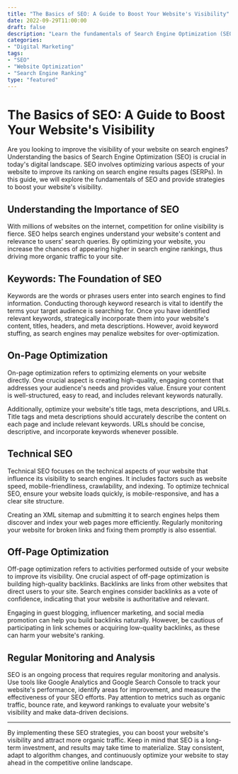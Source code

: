 ```yaml
---
title: "The Basics of SEO: A Guide to Boost Your Website's Visibility"
date: 2022-09-29T11:00:00
draft: false
description: "Learn the fundamentals of Search Engine Optimization (SEO) and discover strategies to improve your website's ranking on search engines."
categories:
- "Digital Marketing"
tags:
- "SEO"
- "Website Optimization"
- "Search Engine Ranking"
type: "featured"
---
```


# The Basics of SEO: A Guide to Boost Your Website's Visibility

Are you looking to improve the visibility of your website on search engines? Understanding the basics of Search Engine Optimization (SEO) is crucial in today's digital landscape. SEO involves optimizing various aspects of your website to improve its ranking on search engine results pages (SERPs). In this guide, we will explore the fundamentals of SEO and provide strategies to boost your website's visibility.

## Understanding the Importance of SEO

With millions of websites on the internet, competition for online visibility is fierce. SEO helps search engines understand your website's content and relevance to users' search queries. By optimizing your website, you increase the chances of appearing higher in search engine rankings, thus driving more organic traffic to your site.

## Keywords: The Foundation of SEO

Keywords are the words or phrases users enter into search engines to find information. Conducting thorough keyword research is vital to identify the terms your target audience is searching for. Once you have identified relevant keywords, strategically incorporate them into your website's content, titles, headers, and meta descriptions. However, avoid keyword stuffing, as search engines may penalize websites for over-optimization.

## On-Page Optimization

On-page optimization refers to optimizing elements on your website directly. One crucial aspect is creating high-quality, engaging content that addresses your audience's needs and provides value. Ensure your content is well-structured, easy to read, and includes relevant keywords naturally.

Additionally, optimize your website's title tags, meta descriptions, and URLs. Title tags and meta descriptions should accurately describe the content on each page and include relevant keywords. URLs should be concise, descriptive, and incorporate keywords whenever possible.

## Technical SEO

Technical SEO focuses on the technical aspects of your website that influence its visibility to search engines. It includes factors such as website speed, mobile-friendliness, crawlability, and indexing. To optimize technical SEO, ensure your website loads quickly, is mobile-responsive, and has a clear site structure.

Creating an XML sitemap and submitting it to search engines helps them discover and index your web pages more efficiently. Regularly monitoring your website for broken links and fixing them promptly is also essential.

## Off-Page Optimization

Off-page optimization refers to activities performed outside of your website to improve its visibility. One crucial aspect of off-page optimization is building high-quality backlinks. Backlinks are links from other websites that direct users to your site. Search engines consider backlinks as a vote of confidence, indicating that your website is authoritative and relevant.

Engaging in guest blogging, influencer marketing, and social media promotion can help you build backlinks naturally. However, be cautious of participating in link schemes or acquiring low-quality backlinks, as these can harm your website's ranking.

## Regular Monitoring and Analysis

SEO is an ongoing process that requires regular monitoring and analysis. Use tools like Google Analytics and Google Search Console to track your website's performance, identify areas for improvement, and measure the effectiveness of your SEO efforts. Pay attention to metrics such as organic traffic, bounce rate, and keyword rankings to evaluate your website's visibility and make data-driven decisions.

---

By implementing these SEO strategies, you can boost your website's visibility and attract more organic traffic. Keep in mind that SEO is a long-term investment, and results may take time to materialize. Stay consistent, adapt to algorithm changes, and continuously optimize your website to stay ahead in the competitive online landscape.

